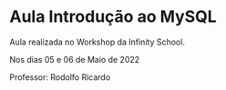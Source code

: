 # Aula Introdução ao MySQL

Aula realizada no Workshop da Infinity School.

Nos dias 05 e 06 de Maio de 2022

Professor: Rodolfo Ricardo
